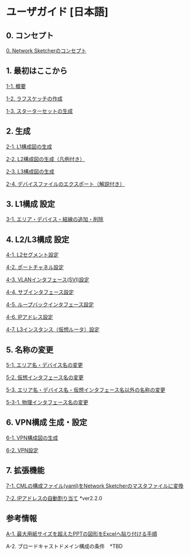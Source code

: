 # ユーザガイド [日本語]

## 0. コンセプト
[0. Network Sketcherのコンセプト](https://github.com/cisco-open/network-sketcher/blob/ver_2.2.0/User_Guide/Japanese/0-1.Network%20Sketcher%E3%82%B3%E3%83%B3%E3%82%BB%E3%83%97%E3%83%88%20.pdf)

## 1. 最初はここから
[1-1. 概要](https://github.com/cisco-open/network-sketcher/blob/main/User_Guide/Japanese/1-1.%20Network%20Sketcher%20DX%E3%81%A8%E3%81%AF.pdf)

[1-2. ラフスケッチの作成](https://github.com/cisco-open/network-sketcher/blob/main/User_Guide/Japanese/1-2.%20%E3%83%A9%E3%83%95%E3%82%B9%E3%82%B1%E3%83%83%E3%83%81%E3%81%AE%E4%BD%9C%E6%88%90.pdf)

[1-3. スターターセットの生成](https://github.com/cisco-open/network-sketcher/blob/main/User_Guide/Japanese/1-3.%20%E3%82%B9%E3%82%BF%E3%83%BC%E3%82%BF%E3%83%BC%E3%82%BB%E3%83%83%E3%83%88%E3%81%AE%E7%94%9F%E6%88%90.pdf)



## 2. 生成

[2-1. L1構成図の生成](https://github.com/cisco-open/network-sketcher/blob/main/User_Guide/Japanese/2-1.%20L1%E6%A7%8B%E6%88%90%E5%9B%B3%E3%81%AE%E7%94%9F%E6%88%90.pdf)

[2-2. L2構成図の生成（凡例付き）](https://github.com/cisco-open/network-sketcher/blob/main/User_Guide/Japanese/2-2.%20L2%E6%A7%8B%E6%88%90%E5%9B%B3%E3%81%AE%E7%94%9F%E6%88%90.pdf)

[2-3. L3構成図の生成](https://github.com/cisco-open/network-sketcher/blob/main/User_Guide/Japanese/2-3.%20L3%E6%A7%8B%E6%88%90%E5%9B%B3%E3%81%AE%E7%94%9F%E6%88%90.pdf)

[2-4. デバイスファイルのエクスポート（解説付き）](https://github.com/cisco-open/network-sketcher/blob/main/User_Guide/Japanese/2-4.%20%E3%83%87%E3%83%90%E3%82%A4%E3%82%B9%E3%83%95%E3%82%A1%E3%82%A4%E3%83%AB%E3%81%AE%E3%82%A8%E3%82%AF%E3%82%B9%E3%83%9D%E3%83%BC%E3%83%88.pdf)


## 3. L1構成 設定

[3-1. エリア・デバイス・結線の追加・削除](https://github.com/cisco-open/network-sketcher/blob/main/User_Guide/Japanese/3-1.%20%E3%82%A8%E3%83%AA%E3%82%A2%E3%83%BB%E3%83%87%E3%83%90%E3%82%A4%E3%82%B9%E3%83%BB%E7%B5%90%E7%B7%9A%E3%81%AE%E8%BF%BD%E5%8A%A0%E3%83%BB%E5%89%8A%E9%99%A4.pdf)



## 4. L2/L3構成 設定

[4-1. L2セグメント設定](https://github.com/cisco-open/network-sketcher/blob/main/User_Guide/Japanese/4-1.%20L2%E3%82%BB%E3%82%B0%E3%83%A1%E3%83%B3%E3%83%88%E8%A8%AD%E5%AE%9A.pdf)

[4-2. ポートチャネル設定](https://github.com/cisco-open/network-sketcher/blob/main/User_Guide/Japanese/4-2.%20%E3%83%9D%E3%83%BC%E3%83%88%E3%83%81%E3%83%A3%E3%83%8D%E3%83%AB%E8%A8%AD%E5%AE%9A.pdf)

[4-3. VLANインタフェース(SVI)設定](https://github.com/cisco-open/network-sketcher/blob/main/User_Guide/Japanese/4-3.%20VLAN%E3%82%A4%E3%83%B3%E3%82%BF%E3%83%95%E3%82%A7%E3%83%BC%E3%82%B9(SVI)%E8%A8%AD%E5%AE%9A.pdf)

[4-4. サブインタフェース設定](https://github.com/cisco-open/network-sketcher/blob/main/User_Guide/Japanese/4-4.%20%E3%82%B5%E3%83%96%E3%82%A4%E3%83%B3%E3%82%BF%E3%83%95%E3%82%A7%E3%83%BC%E3%82%B9%E8%A8%AD%E5%AE%9A.pdf)

[4-5. ループバックインタフェース設定](https://github.com/cisco-open/network-sketcher/blob/main/User_Guide/Japanese/4-5.%20%E3%83%AB%E3%83%BC%E3%83%97%E3%83%90%E3%83%83%E3%82%AF%E3%82%A4%E3%83%B3%E3%82%BF%E3%83%95%E3%82%A7%E3%83%BC%E3%82%B9%E8%A8%AD%E5%AE%9A.pdf)

[4-6. IPアドレス設定](https://github.com/cisco-open/network-sketcher/blob/main/User_Guide/Japanese/4-6.%20IP%E3%82%A2%E3%83%89%E3%83%AC%E3%82%B9%E8%A8%AD%E5%AE%9A.pdf)

[4-7. L3インスタンス（仮想ルータ）設定](https://github.com/cisco-open/network-sketcher/blob/main/User_Guide/Japanese/4-7.%20L3%E3%82%A4%E3%83%B3%E3%82%B9%E3%82%BF%E3%83%B3%E3%82%B9%EF%BC%88%E4%BB%AE%E6%83%B3%E3%83%AB%E3%83%BC%E3%82%BF%EF%BC%89%E8%A8%AD%E5%AE%9A.pdf)



## 5. 名称の変更

[5-1. エリア名・デバイス名の変更](https://github.com/cisco-open/network-sketcher/blob/main/User_Guide/Japanese/5-1.%20%E3%82%A8%E3%83%AA%E3%82%A2%E5%90%8D%E3%83%BB%E3%83%87%E3%83%90%E3%82%A4%E3%82%B9%E5%90%8D%E3%81%AE%E5%A4%89%E6%9B%B4.pdf)

[5-2. 仮想インタフェース名の変更](https://github.com/cisco-open/network-sketcher/blob/main/User_Guide/Japanese/5-2.%20%E4%BB%AE%E6%83%B3%E3%82%A4%E3%83%B3%E3%82%BF%E3%83%95%E3%82%A7%E3%83%BC%E3%82%B9%E5%90%8D%E3%81%AE%E5%A4%89%E6%9B%B4.pdf)

[5-3. エリア名・デバイス名・仮想インタフェース名以外の名称の変更](https://github.com/cisco-open/network-sketcher/blob/main/User_Guide/Japanese/5-3.%E3%82%A8%E3%83%AA%E3%82%A2%E5%90%8D%E3%83%BB%E3%83%87%E3%83%90%E3%82%A4%E3%82%B9%E5%90%8D%E3%83%BB%E4%BB%AE%E6%83%B3%E3%82%A4%E3%83%B3%E3%82%BF%E3%83%95%E3%82%A7%E3%83%BC%E3%82%B9%E5%90%8D%E4%BB%A5%E5%A4%96%E3%81%AE%E5%90%8D%E7%A7%B0%E3%81%AE%E5%A4%89%E6%9B%B4.pdf)

[5-3-1. 物理インタフェース名の変更](https://github.com/cisco-open/network-sketcher/blob/main/User_Guide/Japanese/5-3-1.%20%E7%89%A9%E7%90%86%E3%82%A4%E3%83%B3%E3%82%BF%E3%83%95%E3%82%A7%E3%83%BC%E3%82%B9%E5%90%8D%E3%81%AE%E5%A4%89%E6%9B%B4.pdf)

## 6. VPN構成 生成・設定
[6-1. VPN構成図の生成](https://github.com/cisco-open/network-sketcher/blob/main/User_Guide/Japanese/6-1.%20VPN%E6%A7%8B%E6%88%90%E5%9B%B3%E3%81%AE%E7%94%9F%E6%88%90.md) 

[6-2. VPN設定](https://github.com/cisco-open/network-sketcher/blob/main/User_Guide/Japanese/6-2.VPN%E8%A8%AD%E5%AE%9A.md)


## 7. 拡張機能
[7-1. CMLの構成ファイル(yaml)をNetwork Sketcherのマスタファイルに変換](https://github.com/cisco-open/network-sketcher/blob/main/User_Guide/Japanese/7-1.%20CML%E3%81%AE%E6%A7%8B%E6%88%90%E3%83%95%E3%82%A1%E3%82%A4%E3%83%AB(yaml)%E3%82%92Network%20Sketcher%E3%81%AE%E3%83%9E%E3%82%B9%E3%82%BF%E3%83%95%E3%82%A1%E3%82%A4%E3%83%AB%E3%81%AB%E5%A4%89%E6%8F%9B.md) 

[7-2. IPアドレスの自動割り当て](https://github.com/cisco-open/network-sketcher/blob/ver_2.2.0/User_Guide/Japanese/7-2.%20IP%E3%82%A2%E3%83%89%E3%83%AC%E3%82%B9%E3%81%AE%E8%87%AA%E5%8B%95%E5%89%B2%E3%82%8A%E5%BD%93%E3%81%A6.md) *ver2.2.0

## 参考情報
[A-1. 最大用紙サイズを超えたPPTの図形をExcelへ貼り付ける手順](https://github.com/cisco-open/network-sketcher/blob/main/User_Guide/Japanese/A-1.%20%E6%9C%80%E5%A4%A7%E7%94%A8%E7%B4%99%E3%82%B5%E3%82%A4%E3%82%BA%E3%82%92%E8%B6%85%E3%81%88%E3%81%9FPPT%E3%81%AE%E5%9B%B3%E5%BD%A2%E3%82%92Excel%E3%81%B8%E8%B2%BC%E3%82%8A%E4%BB%98%E3%81%91%E3%82%8B%E6%89%8B%E9%A0%86.md)

A-2. ブロードキャストドメイン構成の条件　*TBD
